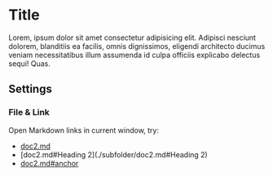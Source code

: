 # Title

Lorem, ipsum dolor sit amet consectetur adipisicing elit.
Adipisci nesciunt dolorem, blanditiis ea facilis, omnis dignissimos, eligendi architecto ducimus veniam necessitatibus illum assumenda id culpa officiis explicabo delectus sequi! Quas.



## Settings

### File & Link

Open Markdown links in current window, try:

- [doc2.md](./subfolder/doc2.md)
- [doc2.md#Heading 2](./subfolder/doc2.md#Heading 2)
- [doc2.md#anchor](./subfolder/doc2.md#anchor)

